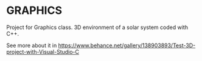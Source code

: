 # GRAPHICS
Project for Graphics class. 3D environment of a solar system coded with C++.

See more about it in https://www.behance.net/gallery/138903893/Test-3D-project-with-Visual-Studio-C
